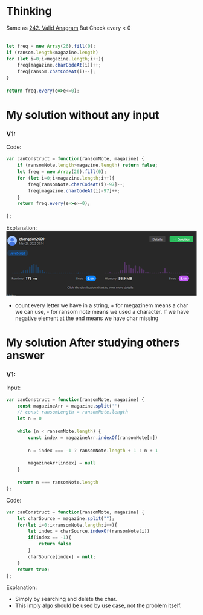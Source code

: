 # Thinking
Same as [242. Valid Anagram](242.%20Valid%20Anagram.md)
But Check every < 0

~~~js

let freq = new Array(26).fill(0);
if (ransom.length<magazine.length)
for (let i=0;i<megazine.length;i++){
    freq[magazine.charCodeAt(i)]++;
    freq[ransom.chatCodeAt(i)--];
}

return freq.every(e=>e<=0);

~~~

# My solution without any input

### V1:
Code:
```js
var canConstruct = function(ransomNote, magazine) {
    if (ransomNote.length>magazine.length) return false;
    let freq = new Array(26).fill(0);
    for (let i=0;i<magazine.length;i++){
        freq[ransomNote.charCodeAt(i)-97]--;
        freq[magazine.charCodeAt(i)-97]++;
    }
    return freq.every(e=>e>=0);  

};
```
Explanation:
![](../../z.Images/Pasted%20image%2020230527021536.png)
- count every letter we have in a string, + for megazinem means a char we can use, - for ransom note means we used a character. If we have negative element at the end means we have char missing
# My solution After studying others answer

### V1: 
   Input:
   ```js
   var canConstruct = function(ransomNote, magazine) {
       const magazineArr = magazine.split('')
       // const ransomLength = ransomNote.length
       let n = 0
   
       while (n < ransomNote.length) {
           const index = magazineArr.indexOf(ransomNote[n])
   
           n = index === -1 ? ransomNote.length + 1 : n + 1
   
           magazineArr[index] = null
       }
   
       return n === ransomNote.length
   };
   ```
   Code:
   ```js
   var canConstruct = function(ransomNote, magazine) {
       let charSource = magazine.split("");
       for(let i=0;i<ransomNote.length;i++){
           let index = charSource.indexOf(ransomNote[i])
           if(index == -1){
               return false
           }
           charSource[index] = null;
       }
       return true;
   };
   ```
Explanation:
   - Simply by searching and delete the char.
   - This imply algo should be used by use case, not the problem itself.